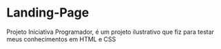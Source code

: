 # Landing-Page
 Projeto Iniciativa Programador, é um projeto ilustrativo que fiz para testar meus conhecimentos em HTML e CSS
